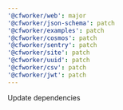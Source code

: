 ```yaml
---
'@cfworker/web': major
'@cfworker/json-schema': patch
'@cfworker/examples': patch
'@cfworker/cosmos': patch
'@cfworker/sentry': patch
'@cfworker/site': patch
'@cfworker/uuid': patch
'@cfworker/csv': patch
'@cfworker/jwt': patch
---
```


Update dependencies
